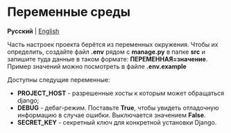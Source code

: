 # Переменные среды

**Русский** | [English](../en/enviroment.md)

Часть настроек проекта берётся из переменных окружения. 
Чтобы их определить, создайте файл **.env** рядом с **manage.py** в папке **src** и запишите туда данные в таком формате: **ПЕРЕМЕННАЯ=значение**.
Пример значений можно посмотреть в файле **.env.example**

Доступны следущие переменные:

- **PROJECT_HOST** - разрешенные хосты к которым может обращаться django;
- **DEBUG** - дебаг-режим. Поставьте **True**, чтобы увидеть отладочную информацию в случае ошибки. Выключается значением **False**.
- **SECRET_KEY** - секретный ключ для конкретной установки Django.

